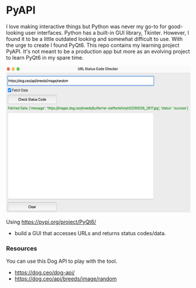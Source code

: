 # PyAPI

I love making interactive things but Python was never my go-to for good-looking user interfaces. Python has a built-in GUI library, Tkinter. However, I found it to be a little outdated looking and somewhat difficult to use. With the urge to create I found PyQt6. This repo contains my learning project PyAPI. It's not meant to be a production app but more as an evolving project to learn PyQt6 in my spare time.

<img src="https://github.com/cjvillar/PyAPI/blob/main/assets/gui_screenshot.png" alt="Gui Screenshot" width="550" height="400">

Using https://pypi.org/project/PyQt6/
- build a GUI that accesses URLs and returns status codes/data.

### Resources
You can use this Dog API to play with the tool.
- https://dog.ceo/dog-api/
- https://dog.ceo/api/breeds/image/random

